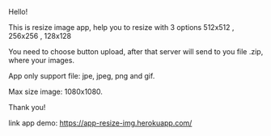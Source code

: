 Hello!

This is resize image app, help you to resize with 3 options 512x512 , 256x256 , 128x128

You need to choose button upload, after that server will send to you file .zip, where your images.

App only support file: jpe, jpeg, png and gif.

Max size image: 1080x1080.

Thank you!

link app demo: https://app-resize-img.herokuapp.com/
